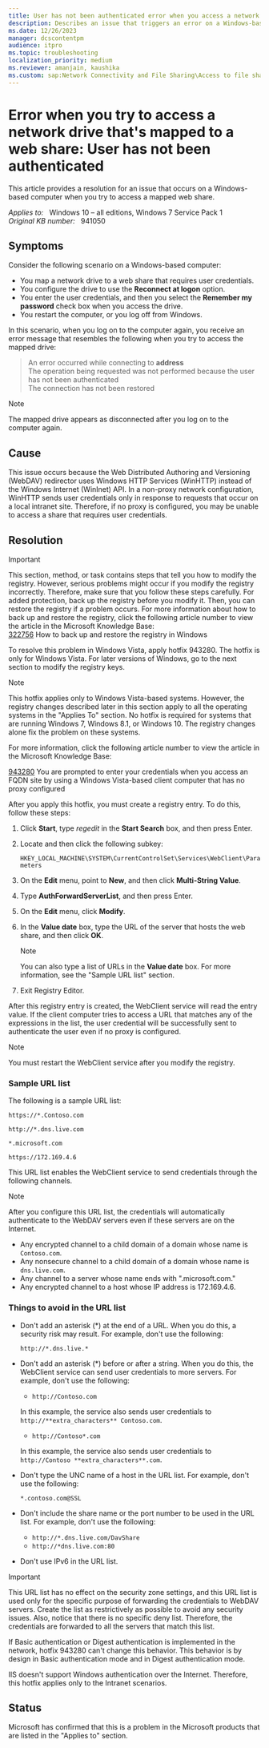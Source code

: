 ```yaml
---
title: User has not been authenticated error when you access a network drive mapped to a web share
description: Describes an issue that triggers an error on a Windows-based computer when you try to access a mapped web share. Provides a resolution.
ms.date: 12/26/2023
manager: dcscontentpm
audience: itpro
ms.topic: troubleshooting
localization_priority: medium
ms.reviewer: amanjain, kaushika
ms.custom: sap:Network Connectivity and File Sharing\Access to file shares (SMB), csstroubleshoot
---
```

# Error when you try to access a network drive that's mapped to a web share: User has not been authenticated

This article provides a resolution for an issue that occurs on a Windows-based computer when you try to access a mapped web share.

_Applies to:_ &nbsp; Windows 10 – all editions, Windows 7 Service Pack 1  
_Original KB number:_ &nbsp; 941050

## Symptoms

Consider the following scenario on a Windows-based computer:

- You map a network drive to a web share that requires user credentials.
- You configure the drive to use the **Reconnect at logon** option.
- You enter the user credentials, and then you select the **Remember my password** check box when you access the drive.
- You restart the computer, or you log off from Windows.

In this scenario, when you log on to the computer again, you receive an error message that resembles the following when you try to access the mapped drive:
> An error occurred while connecting to **address**  
The operation being requested was not performed because the user has not been authenticated  
The connection has not been restored  

> [!NOTE]
> The mapped drive appears as disconnected after you log on to the computer again.

## Cause

This issue occurs because the Web Distributed Authoring and Versioning (WebDAV) redirector uses Windows HTTP Services (WinHTTP) instead of the Windows Internet (WinInet) API. In a non-proxy network configuration, WinHTTP sends user credentials only in response to requests that occur on a local intranet site. Therefore, if no proxy is configured, you may be unable to access a share that requires user credentials.

## Resolution

> [!IMPORTANT]
> This section, method, or task contains steps that tell you how to modify the registry. However, serious problems might occur if you modify the registry incorrectly. Therefore, make sure that you follow these steps carefully. For added protection, back up the registry before you modify it. Then, you can restore the registry if a problem occurs. For more information about how to back up and restore the registry, click the following article number to view the article in the Microsoft Knowledge Base:  
 [322756](https://support.microsoft.com/help/322756) How to back up and restore the registry in Windows

To resolve this problem in Windows Vista, apply hotfix 943280. The hotfix is only for Windows Vista. For later versions of Windows, go to the next section to modify the registry keys.

> [!NOTE]
> This hotfix applies only to Windows Vista-based systems. However, the registry changes described later in this section apply to all the operating systems in the "Applies To" section. No hotfix is required for systems that are running Windows 7, Windows 8.1, or Windows 10. The registry changes alone fix the problem on these systems.

For more information, click the following article number to view the article in the Microsoft Knowledge Base:

[943280](https://support.microsoft.com/help/943280) You are prompted to enter your credentials when you access an FQDN site by using a Windows Vista-based client computer that has no proxy configured

After you apply this hotfix, you must create a registry entry. To do this, follow these steps:

1. Click **Start**, type *regedit* in the **Start Search** box, and then press Enter.
2. Locate and then click the following subkey:

    `HKEY_LOCAL_MACHINE\SYSTEM\CurrentControlSet\Services\WebClient\Parameters`
3. On the **Edit** menu, point to **New**, and then click **Multi-String Value**.
4. Type **AuthForwardServerList**, and then press Enter.
5. On the **Edit** menu, click **Modify**.
6. In the **Value date** box, type the URL of the server that hosts the web share, and then click **OK**.

    > [!NOTE]
    > You can also type a list of URLs in the **Value date** box. For more information, see the "Sample URL list" section.
7. Exit Registry Editor.

After this registry entry is created, the WebClient service will read the entry value. If the client computer tries to access a URL that matches any of the expressions in the list, the user credential will be successfully sent to authenticate the user even if no proxy is configured.

> [!NOTE]
> You must restart the WebClient service after you modify the registry.

### Sample URL list

The following is a sample URL list:

`https://*.Contoso.com`  

`http://*.dns.live.com`  

`*.microsoft.com`  

`https://172.169.4.6`  

This URL list enables the WebClient service to send credentials through the following channels.

> [!NOTE]
> After you configure this URL list, the credentials will automatically authenticate to the WebDAV servers even if these servers are on the Internet.
>
> - Any encrypted channel to a child domain of a domain whose name is `Contoso.com`.
> - Any nonsecure channel to a child domain of a domain whose name is `dns.live.com`.
> - Any channel to a server whose name ends with ".microsoft.com."
> - Any encrypted channel to a host whose IP address is 172.169.4.6.

### Things to avoid in the URL list

- Don't add an asterisk (*) at the end of a URL. When you do this, a security risk may result. For example, don't use the following:

    `http://*.dns.live.*`

- Don't add an asterisk (*) before or after a string. When you do this, the WebClient service can send user credentials to more servers. For example, don't use the following:

  - `http://Contoso.com`

  In this example, the service also sends user credentials to `http://**extra_characters** Contoso.com`.

  - `http://Contoso*.com`

  In this example, the service also sends user credentials to `http://Contoso **extra_characters**.com`.

- Don't type the UNC name of a host in the URL list. For example, don't use the following:

    `*.contoso.com@SSL`

- Don't include the share name or the port number to be used in the URL list. For example, don't use the following:
  - `http://*.dns.live.com/DavShare`
  - `http://*dns.live.com:80`
- Don't use IPv6 in the URL list.

> [!IMPORTANT]
> This URL list has no effect on the security zone settings, and this URL list is used only for the specific purpose of forwarding the credentials to WebDAV servers. Create the list as restrictively as possible to avoid any security issues. Also, notice that there is no specific deny list. Therefore, the credentials are forwarded to all the servers that match this list.

If Basic authentication or Digest authentication is implemented in the network, hotfix 943280 can't change this behavior. This behavior is by design in Basic authentication mode and in Digest authentication mode.

IIS doesn't support Windows authentication over the Internet. Therefore, this hotfix applies only to the Intranet scenarios.

## Status

Microsoft has confirmed that this is a problem in the Microsoft products that are listed in the "Applies to" section.
